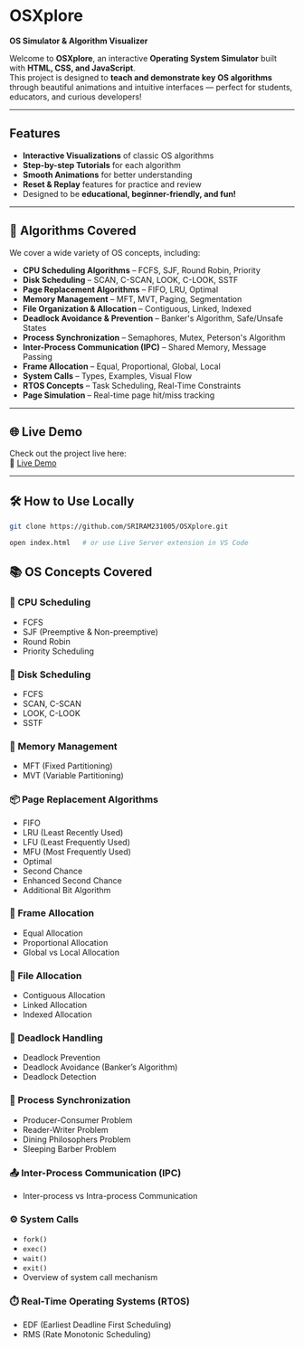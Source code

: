 # OSXplore 
**OS Simulator & Algorithm Visualizer**

Welcome to **OSXplore**, an interactive **Operating System Simulator** built with **HTML, CSS, and JavaScript**.  
This project is designed to **teach and demonstrate key OS algorithms** through beautiful animations and intuitive interfaces — perfect for students, educators, and curious developers!

---

##  Features

- **Interactive Visualizations** of classic OS algorithms  
- **Step-by-step Tutorials** for each algorithm  
- **Smooth Animations** for better understanding  
- **Reset & Replay** features for practice and review  
- Designed to be **educational, beginner-friendly, and fun!**

---

## 📖 Algorithms Covered

We cover a wide variety of OS concepts, including:

- **CPU Scheduling Algorithms** – FCFS, SJF, Round Robin, Priority
- **Disk Scheduling** – SCAN, C-SCAN, LOOK, C-LOOK, SSTF
- **Page Replacement Algorithms** – FIFO, LRU, Optimal
- **Memory Management** – MFT, MVT, Paging, Segmentation
- **File Organization & Allocation** – Contiguous, Linked, Indexed
- **Deadlock Avoidance & Prevention** – Banker's Algorithm, Safe/Unsafe States
- **Process Synchronization** – Semaphores, Mutex, Peterson's Algorithm
- **Inter-Process Communication (IPC)** – Shared Memory, Message Passing
- **Frame Allocation** – Equal, Proportional, Global, Local
- **System Calls** – Types, Examples, Visual Flow
- **RTOS Concepts** – Task Scheduling, Real-Time Constraints
- **Page Simulation** – Real-time page hit/miss tracking

---

## 🌐 Live Demo

Check out the project live here:  
🔗 [Live Demo](https://sriram231005.github.io/OSXplore/) 

---

## 🛠️ How to Use Locally

```bash
git clone https://github.com/SRIRAM231005/OSXplore.git

open index.html   # or use Live Server extension in VS Code
```
## 📚 OS Concepts Covered

### 🔄 CPU Scheduling
- FCFS
- SJF (Preemptive & Non-preemptive)
- Round Robin
- Priority Scheduling

### 💾 Disk Scheduling
- FCFS
- SCAN, C-SCAN
- LOOK, C-LOOK
- SSTF

### 🧠 Memory Management
- MFT (Fixed Partitioning)
- MVT (Variable Partitioning)

### 📦 Page Replacement Algorithms
- FIFO
- LRU (Least Recently Used)
- LFU (Least Frequently Used)
- MFU (Most Frequently Used)
- Optimal
- Second Chance
- Enhanced Second Chance
- Additional Bit Algorithm

### 🧱 Frame Allocation
- Equal Allocation
- Proportional Allocation
- Global vs Local Allocation

### 📁 File Allocation
- Contiguous Allocation
- Linked Allocation
- Indexed Allocation



### 🔐 Deadlock Handling
- Deadlock Prevention
- Deadlock Avoidance (Banker’s Algorithm)
- Deadlock Detection


### 🤝 Process Synchronization
- Producer-Consumer Problem
- Reader-Writer Problem
- Dining Philosophers Problem
- Sleeping Barber Problem

### 📤 Inter-Process Communication (IPC)
- Inter-process vs Intra-process Communication

### ⚙️ System Calls
- `fork()`
- `exec()`
- `wait()`
- `exit()`
- Overview of system call mechanism

### ⏱️ Real-Time Operating Systems (RTOS)
- EDF (Earliest Deadline First Scheduling)
- RMS (Rate Monotonic Scheduling)

